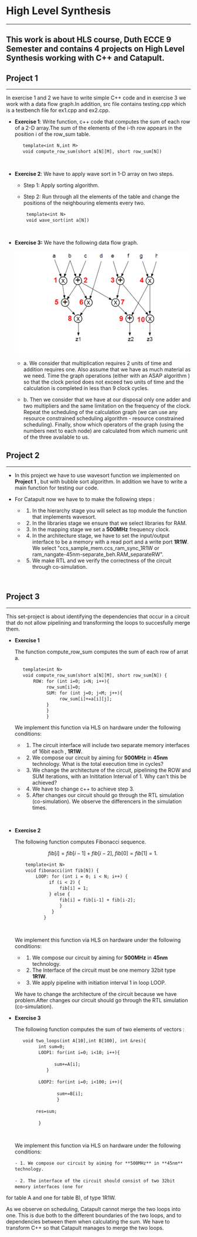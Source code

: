 # High Level Synthesis
---
This work is about HLS course, Duth ECCE 9 Semester and contains 4 projects on High Level Synthesis working with C++ and  Catapult.
---

## Project 1
---
  In exercise 1 and 2 we have to write simple  C++ code and in exercise 3 we work with a data flow graph.In addition,  src file contains testing.cpp which is a testbench file for ex1.cpp and ex2.cpp.

-  **Exercise 1**: Write  function, c++ code that computes the  sum of each row of a 2-D array.The sum of the elements of the i-th row appears in the position i of the row_sum table. <br/>
  
          template<int N,int M>
          void compute_row_sum(short a[N][M], short row_sum[N])
<br/>


- **Exercise 2**: We have to apply wave sort in 1-D array on two steps.
    - Step 1: Apply sorting algorithm.
  
    - Step 2: Run  through all the elements of the table and change the positions of the neighbouring elements every two. <br/>
     
           template<int N>
           void wave_sort(int a[N]) 
    <br/>

- **Exercise 3:** We have the following data flow graph.
  
  ![ad](photos/graph.png)
   
   - a. We consider that multiplication requires 2 units of time and addition requires one. Also assume that we have as much material as we need. Time the graph operations (either with an ASAP algorithm ) so that the clock period does not exceed two units of time and the calculation is completed in less than 9 clock cycles.
  
  - b. Then we consider that we have at our disposal only one adder and two multipliers and the same limitation on the frequency of the clock. Repeat the scheduling of the calculation graph (we can use any resource constrained scheduling algorithm - resource constrained scheduling). Finally, show which operators of the graph (using the numbers next to each node) are calculated from which numeric unit of the three available to us.
   

  

       
      

## Project 2
---

- In this project we have to use wavesort function we implemented on **Project 1** , but with bubble sort algorithm. In addition we have to write a main function for testing our code.
  
- For Catapult now we have to to make the following steps : <br/>
     
     - 1. In the hierarchy stage you will select as top module  the function that implements wavesort.
    
     - 2. In the libraries stage we ensure that we select libraries for RAM.
        
     - 3. In the mapping stage we set a **500MHz** frequency clock.

     - 4. In the architecture stage, we have to set the input/output interface  to be a memory  with a read port and a write port **1R1W**. We select "ccs_sample_mem.ccs_ram_sync_1R1W or  ram_nangate-45nm-separate_beh.RAM_separateRW".

     - 5. We make RTL and we verify the correctness of the circuit through co-simulation.

<br/>


## Project 3
---

This set-project is about identifying the dependencies that occur in a circuit that do not allow pipelining and transforming the loops to succesfully merge them.

- **Exercise 1** <br/>
  
  The function compute_row_sum computes the sum of each row of arrat a.
         
         template<int N>
         void compute_row_sum(short a[N][M], short row_sum[N]) {
             ROW: for (int i=0; i<N; i++){
                  row_sum[i]=0;
                  SUM: for (int j=0; j<M; j++){
                       row_sum[i]+=a[i][j];
                  }
                  }
                  }


  We implement  this function via HLS  on hardware under the  following conditions:
   
     -  1. The circuit interface will include two separate memory interfaces of 16bit each , **1R1W**.
  
     -  2. We compose our circuit by aiming for **500MHz** in **45nm** technology. What is the total execution time in cycles?
  
     -  3. We change the architecture of the circuit, pipelining the ROW and SUM iterations, with an Inititation Interval of 1. Why can't this be achieved?
   
    -  4. We have to change c++ to achieve step 3.
  
    -  5. After changes our circuit should go through the RTL simulation (co-simulation). We observe the differencers in the simulation times.
  

<br/>

- **Exercise 2** <br/>
  
  The following function computes Fibonacci sequence.

    $$ fib[i]=fib[i-1]+fib[i-2],\ fib[0]=fib[1]=1. $$

        
          template<int N>
          void fibonacci(int fib[N]) {
              LOOP: for (int i = 0; i < N; i++) {
                   if (i < 2) {
                       fib[i] = 1;
                   } else {
                       fib[i] = fib[i-1] + fib[i-2];
                       }
                    }
                 }    
  
  <br/>

  We implement  this function via HLS  on hardware under the  following conditions:
     
    - 1. We compose our circuit by aiming for **500MHz** in **45nm** technology.
      
    - 2. The Interface of the circuit  must be one memory 32bit type **1R1W**.

    - 3. We apply pipeline with initiation interval 1 in loop LOOP.
  

  We have to change the architecture of the circuit because we have problem.After changes our circuit should go through the RTL simulation (co-simulation).


- **Exercise 3** <br/>
    
    The following function computes the sum of two elements of vectors :
         

         void two_loops(int A[10],int B[100], int &res){
               int sum=0;
               LOOP1: for(int i=0; i<10; i++){

                     sum+=A[i];
                  }

               LOOP2: for(int i=0; i<100; i++){
                      
                      sum+=B[i];
                      }

              res=sum;
            
               }


    <br/>

  We implement  this function via HLS  on hardware under the  following conditions:

      - 1. We compose our circuit by aiming for **500MHz** in **45nm** technology.
       
      - 2. The interface of the circuit should consist of two 32bit memory interfaces (one for
for table A and one for table B), of type 1R1W.

  
  As we observe on scheduling, Catapult cannot merge the two loops into one. This is due both to the different boundaries of the two loops, and to dependencies between them when calculating the sum. We have to transform C++ so that Catapult manages to merge the two loops. 

       
   
  
